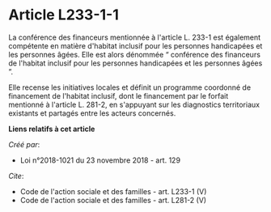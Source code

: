 # Article L233-1-1

La conférence des financeurs mentionnée à l'article L. 233-1 est également compétente en matière d'habitat inclusif pour les
personnes handicapées et les personnes âgées. Elle est alors dénommée “ conférence des financeurs de l'habitat inclusif pour
les personnes handicapées et les personnes âgées ”. 

Elle recense les initiatives locales et définit un programme coordonné de financement de l'habitat inclusif, dont le
financement par le forfait mentionné à l'article L. 281-2, en s'appuyant sur les diagnostics territoriaux existants et
partagés entre les acteurs concernés.

**Liens relatifs à cet article**

_Créé par_:

  - Loi n°2018-1021 du 23 novembre 2018 - art. 129

_Cite_:

  - Code de l'action sociale et des familles - art. L233-1 (V)
  - Code de l'action sociale et des familles - art. L281-2 (V)

